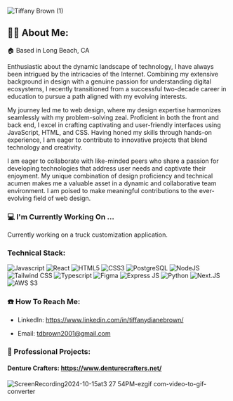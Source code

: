 ![Tiffany Brown (1)](https://github.com/tiffanydbrown/tiffanydbrown/assets/139157669/312f4b9f-2165-49ee-9534-776429743cc8)

## 👩🏽 About Me:
:house: Based in Long Beach, CA

Enthusiastic about the dynamic landscape of technology, I have always been intrigued by the intricacies of the Internet. Combining my extensive background in design with a genuine passion for understanding digital ecosystems, I recently transitioned from a successful two-decade career in education to pursue a path aligned with my evolving interests.

My journey led me to web design, where my design expertise harmonizes seamlessly with my problem-solving zeal. Proficient in both the front and back end, I excel in crafting captivating and user-friendly interfaces using JavaScript, HTML, and CSS. Having honed my skills through hands-on experience, I am eager to contribute to innovative projects that blend technology and creativity.

I am eager to collaborate with like-minded peers who share a passion for developing technologies that address user needs and captivate their enjoyment. My unique combination of design proficiency and technical acumen makes me a valuable asset in a dynamic and collaborative team environment. I am poised to make meaningful contributions to the ever-evolving field of web design.

### :computer: I'm Currently Working On ...
Currently working on a truck customization application.

### Technical Stack:
![Javascript](https://img.icons8.com/color/48/javascript--v1.png)
![React](https://img.icons8.com/plasticine/48/react.png)
![HTML5](https://img.icons8.com/arcade/48/html-5.png)
![CSS3](https://img.icons8.com/fluency/48/css3.png)
![PostgreSQL](https://img.icons8.com/plasticine/48/postgreesql.png)
![NodeJS](https://img.icons8.com/nolan/48/node-js.png)
![Tailwind CSS](https://img.icons8.com/plasticine/48/tailwind_css.png)
![Typescript](https://img.icons8.com/fluency/48/typescript--v2.png)
![Figma](https://img.icons8.com/fluency/48/figma.png)
![Express JS](https://img.icons8.com/officel/48/express-js.png)
![Python](https://img.icons8.com/plasticine/48/python.png)
![Next.JS](https://img.icons8.com/nolan/48/nextjs.png)
![AWS S3](https://img.icons8.com/nolan/48/amazon-web-services.png)

### :telephone: How To Reach Me:
- LinkedIn: https://www.linkedin.com/in/tiffanydianebrown/
* Email: tdbrown2001@gmail.com

### 🏢 Professional Projects:
#### Denture Crafters: https://www.denturecrafters.net/
![ScreenRecording2024-10-15at3 27 54PM-ezgif com-video-to-gif-converter](https://github.com/user-attachments/assets/3a4f6441-656c-4cef-8ea3-c6810035f3aa)
